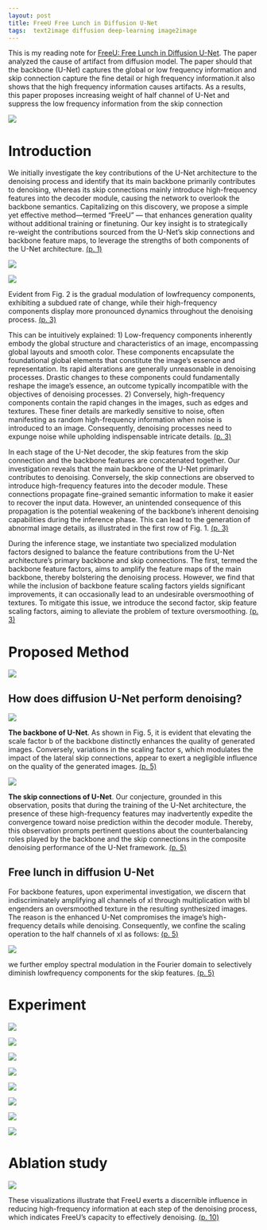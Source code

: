 ```yaml
---
layout: post
title: FreeU Free Lunch in Diffusion U-Net
tags:  text2image diffusion deep-learning image2image
---
```


This is my reading note for [FreeU: Free Lunch in Diffusion U-Net](https://chenyangsi.top/FreeU/.). The paper analyzed the cause of artifact from diffusion model. The paper should that the backbone (U-Net) captures the global or low frequency information and skip connection capture the fine detail or high frequency information.it also shows that the high frequency information causes artifacts. As a results, this paper proposes increasing weight of half channel of U-Net and suppress the low frequency information from the skip connection

![](https://raw.githubusercontent.com/zhangtemplar/zhangtemplar.github.io/master/uPic/siFreeUFreeLunch2023-1-x46-y343.png) 

# Introduction
We initially investigate the key contributions of the U-Net architecture to the denoising process and identify that its main backbone primarily contributes to denoising, whereas its skip connections mainly introduce high-frequency features into the decoder module, causing the network to overlook the backbone semantics. Capitalizing on this discovery, we propose a simple yet effective method—termed “FreeU” — that enhances generation quality without additional training or finetuning. Our key insight is to strategically re-weight the contributions sourced from the U-Net’s skip connections and backbone feature maps, to leverage the strengths of both components of the U-Net architecture. [(p. 1)](zotero://open-pdf/library/items/H6KQJSAG?page=1&annotation=ICYL67AG)

![](https://raw.githubusercontent.com/zhangtemplar/zhangtemplar.github.io/master/uPic/siFreeUFreeLunch2023-2-x43-y413.png) 

![](https://raw.githubusercontent.com/zhangtemplar/zhangtemplar.github.io/master/uPic/siFreeUFreeLunch2023-2-x302-y160.png) 

Evident from Fig. 2 is the gradual modulation of lowfrequency components, exhibiting a subdued rate of change, while their high-frequency components display more pronounced dynamics throughout the denoising process. [(p. 3)](zotero://open-pdf/library/items/H6KQJSAG?page=3&annotation=WLWPSPFR)

This can be intuitively explained: 1) Low-frequency components inherently embody the global structure and characteristics of an image, encompassing global layouts and smooth color. These components encapsulate the foundational global elements that constitute the image’s essence and representation. Its rapid alterations are generally unreasonable in denoising processes. Drastic changes to these components could fundamentally reshape the image’s essence, an outcome typically incompatible with the objectives of denoising processes. 2) Conversely, high-frequency components contain the rapid changes in the images, such as edges and textures. These finer details are markedly sensitive to noise, often manifesting as random high-frequency information when noise is introduced to an image. Consequently, denoising processes need to expunge noise while upholding indispensable intricate details. [(p. 3)](zotero://open-pdf/library/items/H6KQJSAG?page=3&annotation=HJBUCWFB)

In each stage of the U-Net decoder, the skip features from the skip connection and the backbone features are concatenated together. Our investigation reveals that the main backbone of the U-Net primarily contributes to denoising. Conversely, the skip connections are observed to introduce high-frequency features into the decoder module. These connections propagate fine-grained semantic information to make it easier to recover the input data. However, an unintended consequence of this propagation is the potential weakening of the backbone’s inherent denoising capabilities during the inference phase. This can lead to the generation of abnormal image details, as illustrated in the first row of Fig. 1. [(p. 3)](zotero://open-pdf/library/items/H6KQJSAG?page=3&annotation=CYZVGF49)

During the inference stage, we instantiate two specialized modulation factors designed to balance the feature contributions from the U-Net architecture’s primary backbone and skip connections. The first, termed the backbone feature factors, aims to amplify the feature maps of the main backbone, thereby bolstering the denoising process. However, we find that while the inclusion of backbone feature scaling factors yields significant improvements, it can occasionally lead to an undesirable oversmoothing of textures. To mitigate this issue, we introduce the second factor, skip feature scaling factors, aiming to alleviate the problem of texture oversmoothing. [(p. 3)](zotero://open-pdf/library/items/H6KQJSAG?page=3&annotation=3WCHI9AM)

# Proposed Method
![](https://raw.githubusercontent.com/zhangtemplar/zhangtemplar.github.io/master/uPic/siFreeUFreeLunch2023-4-x48-y466.png) 

## How does diffusion U-Net perform denoising?
![](https://raw.githubusercontent.com/zhangtemplar/zhangtemplar.github.io/master/uPic/siFreeUFreeLunch2023-4-x44-y250.png) 

**The backbone of U-Net**. As shown in Fig. 5, it is evident that elevating the scale factor b of the backbone distinctly enhances the quality of generated images. Conversely, variations in the scaling factor s, which modulates the impact of the lateral skip connections, appear to exert a negligible influence on the quality of the generated images. [(p. 5)](zotero://open-pdf/library/items/H6KQJSAG?page=5&annotation=NTJRUGDN)

![](https://raw.githubusercontent.com/zhangtemplar/zhangtemplar.github.io/master/uPic/siFreeUFreeLunch2023-5-x42-y494.png) 

**The skip connections of U-Net**. Our conjecture, grounded in this observation, posits that during the training of the U-Net architecture, the presence of these high-frequency features may inadvertently expedite the convergence toward noise prediction within the decoder module. Thereby, this observation prompts pertinent questions about the counterbalancing roles played by the backbone and the skip connections in the composite denoising performance of the U-Net framework. [(p. 5)](zotero://open-pdf/library/items/H6KQJSAG?page=5&annotation=TGLUN7FM)

## Free lunch in diffusion U-Net
For backbone features, upon experimental investigation, we discern that indiscriminately amplifying all channels of xl through multiplication with bl engenders an oversmoothed texture in the resulting synthesized images.  The reason is the enhanced U-Net compromises the image’s high-frequency details while denoising. Consequently, we confine the scaling operation to the half channels of xl as follows: [(p. 5)](zotero://open-pdf/library/items/H6KQJSAG?page=5&annotation=3BA6D373)

![](https://raw.githubusercontent.com/zhangtemplar/zhangtemplar.github.io/master/uPic/siFreeUFreeLunch2023-5-x360-y372.png) 

we further employ spectral modulation in the Fourier domain to selectively diminish lowfrequency components for the skip features. [(p. 5)](zotero://open-pdf/library/items/H6KQJSAG?page=5&annotation=KNELN5UY)

# Experiment
![](https://raw.githubusercontent.com/zhangtemplar/zhangtemplar.github.io/master/uPic/siFreeUFreeLunch2023-5-x364-y182.png) 

![](https://raw.githubusercontent.com/zhangtemplar/zhangtemplar.github.io/master/uPic/siFreeUFreeLunch2023-5-x361-y79.png) 

![](https://raw.githubusercontent.com/zhangtemplar/zhangtemplar.github.io/master/uPic/siFreeUFreeLunch2023-6-x48-y397.png) 

![](https://raw.githubusercontent.com/zhangtemplar/zhangtemplar.github.io/master/uPic/siFreeUFreeLunch2023-7-x70-y203.png) 

![](https://raw.githubusercontent.com/zhangtemplar/zhangtemplar.github.io/master/uPic/siFreeUFreeLunch2023-8-x46-y641.png) 

![](https://raw.githubusercontent.com/zhangtemplar/zhangtemplar.github.io/master/uPic/siFreeUFreeLunch2023-8-x48-y554.png) 

![](https://raw.githubusercontent.com/zhangtemplar/zhangtemplar.github.io/master/uPic/siFreeUFreeLunch2023-8-x48-y343.png) 

![](https://raw.githubusercontent.com/zhangtemplar/zhangtemplar.github.io/master/uPic/siFreeUFreeLunch2023-9-x45-y427.png) 

# Ablation study
![](https://raw.githubusercontent.com/zhangtemplar/zhangtemplar.github.io/master/uPic/siFreeUFreeLunch2023-10-x44-y484.png) 

These visualizations illustrate that FreeU exerts a discernible influence in reducing high-frequency information at each step of the denoising process, which indicates FreeU’s capacity to effectively denoising. [(p. 10)](zotero://open-pdf/library/items/H6KQJSAG?page=10&annotation=FQ5XAHCD) 
